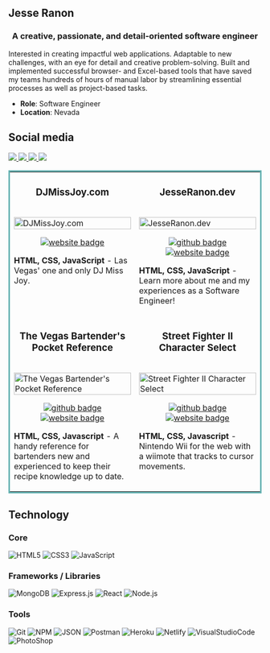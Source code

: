 ## Jesse Ranon
<h3 align="center">A creative, passionate, and detail-oriented software engineer</h3>

<p>Interested in creating impactful web applications. Adaptable to new challenges, with an eye for detail and creative problem-solving.  Built and implemented successful browser- and Excel-based tools that have saved my teams hundreds of hours of manual labor by streamlining essential processes as well as project-based tasks.</p>

* **Role**: Software Engineer
* **Location**: Nevada

## Social media
<a target="_blank" href="https://jesseranon.dev">
  <img src="https://img.shields.io/badge/Portfolio-272b33?logo=circle&logoColor=00c5a9&style=for-the-badge">
</a>
<a target="_blank" href="https://twitter.com/skadadark">
  <img src="https://img.shields.io/badge/twitter-272b33?logo=twitter&logoColor=1d9bf0&style=for-the-badge">
</a>
<a target="_blank" href="https://www.linkedin.com/in/jesseranon/">
  <img src="https://img.shields.io/badge/linkedin-272b33?logo=linkedin&logoColor=2d87c9&style=for-the-badge">
</a>
<a target="_blank" href="https://angel.co/u/jesse-ranon">
  <img src="https://img.shields.io/badge/angellist-272b33?logo=angellist&logoColor=white&style=for-the-badge">
</a>

<table bordercolor="#66b2b2">
  <tr>
    <td width="50%" valign="top">
      <h3 align="center">DJMissJoy.com</h3>
        <br />
      <a target="_blank" href="https://www.djmissjoy.com/">
          <img src="https://user-images.githubusercontent.com/5935095/194143770-06541611-2e8d-4131-ae52-3b7f4fba6793.gif" width="100%"  alt="DJMissJoy.com"/>
      </a>
        <br />
      <p align="center">
        <a target="_blank" href="https://www.djmissjoy.com/">
          <img src="https://img.shields.io/badge/Website-272b33?logo=circle&logoColor=39d353&style=for-the-badge" alt="website badge">
        </a>
      </p>
        <p><strong>HTML, CSS, JavaScript</strong> - Las Vegas' one and only DJ Miss Joy.</p>
    </td>
    <td width="50%" valign="top">
      <h3 align="center">JesseRanon.dev</h3>
        <br />
      <a target="_blank" href="https://jesseranon.dev">
          <img src="https://user-images.githubusercontent.com/5935095/194132693-09fea6aa-6965-407b-b5fb-051b3e33599a.gif" width="100%"  alt="JesseRanon.dev"/>
      </a>
        <br />
      <p align="center">
        <a target="_blank" href="https://github.com/jesseranon/portfolio">
          <img src="https://img.shields.io/badge/github-272b33?logo=github&logoColor=39d353&style=for-the-badge" alt="github badge">
        </a>
        <a target="_blank" href="https://jesseranon.dev">
          <img src="https://img.shields.io/badge/Website-272b33?logo=circle&logoColor=39d353&style=for-the-badge" alt="website badge">
        </a>
      </p>
        <p><strong>HTML, CSS, JavaScript</strong> - Learn more about me and my experiences as a Software Engineer!</p>
    </td>
  </tr>
  <tr>
    <td width="50%" valign="top">
      <h3 align="center">The Vegas Bartender's Pocket Reference</h3>
        <br />
        <a target="_blank" href="https://vegasbartenderreference.netlify.app/">
            <img src="" width="100%" alt="The Vegas Bartender's Pocket Reference"/>
        </a>
        <br />
        <p align="center">
          <a target="_blank" href="https://user-images.githubusercontent.com/5935095/194135176-2fe550c9-685a-4706-a99f-d94d53014017.gif">
            <img src="https://img.shields.io/badge/github-272b33?logo=github&logoColor=39d353&style=for-the-badge" alt="github badge">
          </a>
          <a target="_blank" href="https://wizarding-registry.netlify.app/">
            <img src="https://img.shields.io/badge/Website-272b33?logo=circle&logoColor=39d353&style=for-the-badge" alt="website badge">
          </a>
        </p>
        <p><strong>HTML, CSS, Javascript</strong> - A handy reference for bartenders new and experienced to keep their recipe knowledge up to date.</p>
    </td>
    <td width="50%" valign="top">
      <h3 align="center">Street Fighter II Character Select</h3>
        <br />
      <a target="_blank" href="https://efficacious-sudden-smoke.glitch.me/">
          <img src="https://user-images.githubusercontent.com/5935095/194140229-5b959e1b-9dea-486a-9e3c-8af40e5fd572.gif" width="100%"  alt="Street Fighter II Character Select"/>
      </a>
        <br />
      <p align="center">
        <a target="_blank" href="https://github.com/jesseranon/SFII-video-matchmaker">
          <img src="https://img.shields.io/badge/github-272b33?logo=github&logoColor=39d353&style=for-the-badge" alt="github badge">
        </a>
        <a target="_blank" href="https://efficacious-sudden-smoke.glitch.me/">
          <img src="https://img.shields.io/badge/Website-272b33?logo=circle&logoColor=39d353&style=for-the-badge" alt="website badge">
        </a>
      </p>
        <p><strong>HTML, CSS, Javascript</strong> - Nintendo Wii for the web with a wiimote that tracks to cursor movements.</p>
    </td>
  </tr>
</table>

## Technology

### Core

![HTML5](https://img.shields.io/badge/html5-272b33?logo=html5&logoColor=e56027&style=for-the-badge)
![CSS3](https://img.shields.io/badge/css3-272b33?logo=css3&logoColor=2ea0d1&style=for-the-badge)
![JavaScript](https://img.shields.io/badge/JavaScript-272b33?logo=JavaScript&logoColor=ead41c&style=for-the-badge)

### Frameworks / Libraries

![MongoDB](https://img.shields.io/badge/mongodb-272b33?logo=mongodb&logoColor=4aae3e&style=for-the-badge)
![Express.js](https://img.shields.io/badge/express-272b33?logo=express&logoColor=white&style=for-the-badge)
![React](https://img.shields.io/badge/react-272b33?logo=react&logoColor=61dbfb&style=for-the-badge)
![Node.js](https://img.shields.io/badge/node.js-272b33?logo=node.js&logoColor=6bbf47&style=for-the-badge)

### Tools

![Git](https://img.shields.io/badge/git-272b33?logo=git&logoColor=F05032&style=for-the-badge)
![NPM](https://img.shields.io/badge/npm-272b33?logo=npm&logoColor=cb3837&style=for-the-badge)
![JSON](https://img.shields.io/badge/JSON-272b33?logo=JSON&logoColor=lightgrey&style=for-the-badge)
![Postman](https://img.shields.io/badge/postman-272b33?logo=postman&logoColor=f76935&style=for-the-badge)
![Heroku](https://img.shields.io/badge/heroku-272b33?logo=heroku&logoColor=8762b2&style=for-the-badge)
![Netlify](https://img.shields.io/badge/Netlify-272b33?logo=netlify&logoColor=00c7b7&style=for-the-badge)
![VisualStudioCode](https://img.shields.io/badge/vscode-272b33?logo=visualstudiocode&logoColor=0078d4&style=for-the-badge)
![PhotoShop](https://img.shields.io/badge/photoshop-272b33?logo=AdobePhotoShop&logoColor=31a8ff&style=for-the-badge)
